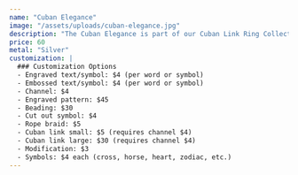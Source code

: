 ```yaml
---
name: "Cuban Elegance"
image: "/assets/uploads/cuban-elegance.jpg"
description: "The Cuban Elegance is part of our Cuban Link Ring Collection. Base silver band with customizable options."
price: 60
metal: "Silver"
customization: |
  ### Customization Options
  - Engraved text/symbol: $4 (per word or symbol)
  - Embossed text/symbol: $4 (per word or symbol)
  - Channel: $4
  - Engraved pattern: $45
  - Beading: $30
  - Cut out symbol: $4
  - Rope braid: $5
  - Cuban link small: $5 (requires channel $4)
  - Cuban link large: $30 (requires channel $4)
  - Modification: $3
  - Symbols: $4 each (cross, horse, heart, zodiac, etc.)
---
```

